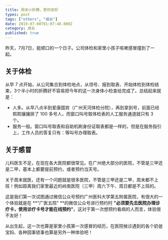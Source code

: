 ```yaml
---
title: 周末小折腾，愿你安好
types: post
tags: ["others", "成长"]
date: 2019-07-08T01:07:48.000Z
category: 成长
published: true
---
```


昨天，7月7日，挺顺口的一个日子。公司体检和家里小孩子咳嗽感冒撞到了一起。

<a name="mUOKB"></a>
## 关于体检

从早 7 点开始，从公司集合到体检地点，从领号、报到取表、开始体检到体检结束，3个半小时的折腾好不容易把今年的这一次身体小检查给完成了。总结起来就是：

- 人多。从早八点半到爱康国宾（广州天河体检分院），再到拿到号，前面已经熙熙攘攘排了 100 多号人，而窗口叫号取体检表的人工服务通道就只有 3 个。
- 服务一般。窗口叫号取表和自助机刷身份证取表都是一样的，但是在服务指引上，工作人员的答复只有：等叫号办理取表。

<a name="cUOxR"></a>
## 关于感冒

儿科医生不足，在现在各大医院都很常见。在广州绝大部分的医院，不管是三甲还是二甲，基本上都要提前预约，或者预约当天号。

关于周末就医，还有一个问题就是很多医院，不管是三甲还是二甲，周末都不上班！例如距离我们家里最近的岭南医院（三甲）周六下午、周日都是不上班的。

这是我们第一次试图通过微信公众号预约广州医科大学第五附属医院，有很大的一个体验就是在 **"广医五院" **的微信公众号进行预约时 **"必须要先去医院办理诊疗卡，使用诊疗卡号才能在线预约"**。这对于第一次想预约看病的人而言，体验很不友好！

从出生起，这一次也算是家里小孩第一次感冒的经历，在医院候诊遇到的各个奶爸宝妈、各种囧事锁事也算是另外一种体验吧！
